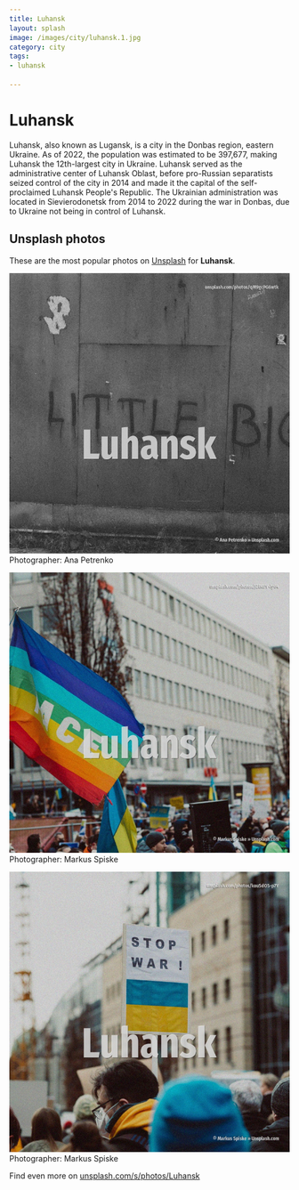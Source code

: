 ```yaml
---
title: Luhansk
layout: splash
image: /images/city/luhansk.1.jpg
category: city
tags:
- luhansk

---
```

# Luhansk

Luhansk, also known as Lugansk, is a city in the Donbas region, eastern Ukraine. As of 2022, the population was estimated to be 397,677, making Luhansk the 12th-largest city in  Ukraine.  Luhansk served as the administrative center of Luhansk Oblast, before pro-Russian separatists  seized control of the city in 2014 and made it the capital of the self-proclaimed Luhansk People's  Republic. The Ukrainian administration was located in Sievierodonetsk from 2014 to 2022 during the war in  Donbas, due to Ukraine not being in control of Luhansk. 

 
## Unsplash photos
These are the most popular photos on [Unsplash](https://unsplash.com) for **Luhansk**.
 
![Luhansk](/images/city/luhansk.1.jpg)
Photographer:  Ana Petrenko
 
![Luhansk](/images/city/luhansk.2.jpg)
Photographer:  Markus Spiske
 
![Luhansk](/images/city/luhansk.3.jpg)
Photographer:  Markus Spiske
 
Find even more on [unsplash.com/s/photos/Luhansk](https://unsplash.com/s/photos/Luhansk)
 
